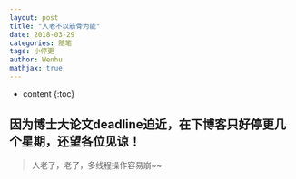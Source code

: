 ```yaml
---
layout: post
title: "人老不以筋骨为能"
date: 2018-03-29
categories: 随笔
tags: 小停更
author: Wenhu
mathjax: true
---
```


* content
{:toc}

## 因为博士大论文deadline迫近，在下博客只好停更几个星期，还望各位见谅！

> 人老了，老了，多线程操作容易崩~~





